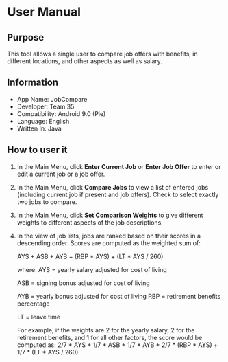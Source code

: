 # User Manual
## Purpose
This tool allows a single user to compare job offers with benefits, in different locations, and other aspects as well as salary.
## Information
- App Name: JobCompare
- Developer: Team 35
- Compatibility: Android 9.0 (Pie)
- Language: English
- Written In: Java
## How to user it
1. In the Main Menu, click **Enter Current Job** or  **Enter Job Offer** to enter or edit a current job or a job offer.
2. In the Main Menu, click **Compare Jobs** to view a list of entered jobs (including current job if present and job offers). Check to select exactly two jobs to compare.
3. In the Main Menu, click **Set Comparison Weights** to give different weights to different aspects of the job descriptions.
4. In the view of job lists, jobs are ranked based on their scores in a descending order. Scores are computed as the ​weighted​ sum of:

    AYS + ASB + AYB + (RBP * AYS) + (LT * AYS / 260) 

    where:
    AYS = yearly salary adjusted for cost of living 

    ASB = signing bonus adjusted for cost of living 

    AYB = yearly bonus adjusted for cost of living RBP = retirement benefits percentage

    LT = leave time

    For example, if the weights are 2 for the yearly salary, 2 for the retirement benefits, and 1 for all other factors, the score would be computed as:
    2/7 * AYS + 1/7 * ASB + 1/7 * AYB + 2/7 * (RBP * AYS) + 1/7 * (LT * AYS / 260)


